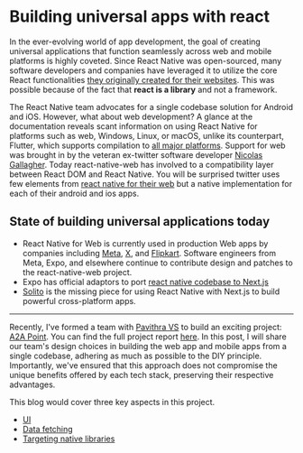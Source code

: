 # Building universal apps with react

In the ever-evolving world of app development, the goal of creating universal applications that function seamlessly across web and mobile platforms is highly coveted. Since React Native was open-sourced, many software developers and companies have leveraged it to utilize the core React functionalities [they originally created for their websites](https://discord.com/blog/how-discord-achieves-native-ios-performance-with-react-native). This was possible because of the fact that **react is a library** and not a framework.

The React Native team advocates for a single codebase solution for Android and iOS. However, what about web development? A glance at the documentation reveals scant information on using React Native for platforms such as web, Windows, Linux, or macOS, unlike its counterpart, Flutter, which supports compilation to [all major platforms](https://flutter.dev/multi-platform). Support for web was brought in by the veteran ex-twitter software developer [Nicolas Gallagher](https://nicolasgallagher.com/). Today react-native-web has involved to a compatibility layer between React DOM and React Native. You will be surprised twitter uses few elements from [react native for their web](https://blog.x.com/engineering/en_us/topics/infrastructure/2019/buildingfasterwithcomponents) but a native implementation for each of their android and ios apps.

## State of building universal applications today
- React Native for Web is currently used in production Web apps by companies including [Meta](https://www.meta.com/), [X](https://x.com/), and [Flipkart](https://x.com/naqvitalha/status/969577892991549440). Software engineers from Meta, Expo, and elsewhere continue to contribute design and patches to the react-native-web project.
- Expo has official adaptors to port [react native codebase to Next.js](https://docs.expo.dev/guides/using-nextjs/)
- [Solito](https://solito.dev) is the missing piece for using React Native with Next.js to build powerful cross-platform apps.

<hr/>

Recently, I've formed a team with [Pavithra VS](https://pavithra.tech) to build an exciting project: [A2A Point](https://a2apoint.com). You can find the full project report [here](). In this post, I will share our team's design choices in building the web app and mobile apps from a single codebase, adhering as much as possible to the DIY principle. Importantly, we've ensured that this approach does not compromise the unique benefits offered by each tech stack, preserving their respective advantages.

This blog would cover three key aspects in this project.
- [UI](./1-UI.md)
- [Data fetching](./2-data-fetching.md)
- [Targeting native libraries](./3-native-libraries.md)